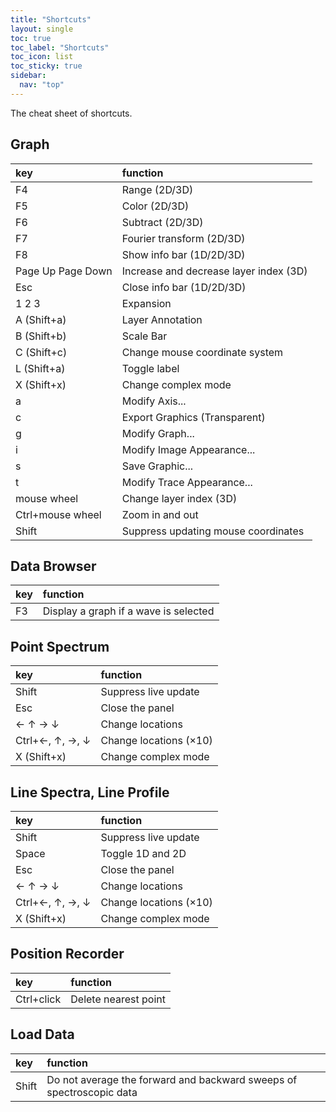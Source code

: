 ```yaml
---
title: "Shortcuts"
layout: single
toc: true
toc_label: "Shortcuts"
toc_icon: list
toc_sticky: true
sidebar:
  nav: "top"
---
```

The cheat sheet of shortcuts.

## Graph

| key | function |
|:---|:---|
| <span class="shortcuts_key">F4</span> | Range (2D/3D) |
| <span class="shortcuts_key">F5</span> | Color (2D/3D) |
| <span class="shortcuts_key">F6</span> | Subtract (2D/3D) |
| <span class="shortcuts_key">F7</span> | Fourier transform (2D/3D) |
| <span class="shortcuts_key">F8</span> | Show info bar (1D/2D/3D) |
| <span class="shortcuts_key">Page Up</span> <span class="shortcuts_key">Page Down</span> | Increase and decrease layer index (3D) |
| <span class="shortcuts_key">Esc</span> | Close info bar (1D/2D/3D) |
| <span class="shortcuts_key">1</span> <span class="shortcuts_key">2</span> <span class="shortcuts_key">3</span> | Expansion |
| <span class="shortcuts_key">A</span> (<span class="shortcuts_key">Shift</span>+<span class="shortcuts_key">a</span>) | Layer <span class="shortcuts_hint">A</span>nnotation |
| <span class="shortcuts_key">B</span> (<span class="shortcuts_key">Shift</span>+<span class="shortcuts_key">b</span>) | Scale <span class="shortcuts_hint">B</span>ar |
| <span class="shortcuts_key">C</span> (<span class="shortcuts_key">Shift</span>+<span class="shortcuts_key">c</span>) | Change mouse <span class="shortcuts_hint">c</span>oordinate system |
| <span class="shortcuts_key">L</span> (<span class="shortcuts_key">Shift</span>+<span class="shortcuts_key">a</span>) | Toggle <span class="shortcuts_hint">l</span>abel |
| <span class="shortcuts_key">X</span> (<span class="shortcuts_key">Shift</span>+<span class="shortcuts_key">x</span>) | Change comple<span class="shortcuts_hint">x</span> mode |
| <span class="shortcuts_key">a</span> | Modify <span class="shortcuts_hint">A</span>xis... |
| <span class="shortcuts_key">c</span> | Export Graphics (Transparent) |
| <span class="shortcuts_key">g</span> | Modify <span class="shortcuts_hint">G</span>raph... |
| <span class="shortcuts_key">i</span> | Modify <span class="shortcuts_hint">I</span>mage Appearance... |
| <span class="shortcuts_key">s</span> | <span class="shortcuts_hint">S</span>ave Graphic... |
| <span class="shortcuts_key">t</span> | Modify <span class="shortcuts_hint">T</span>race Appearance... |
| <span class="shortcuts_key">mouse wheel</span> | Change layer index (3D) |
| <span class="shortcuts_key">Ctrl</span>+<span class="shortcuts_key">mouse wheel</span> | Zoom in and out |
| <span class="shortcuts_key">Shift</span> | Suppress updating mouse coordinates |

## Data Browser

| key | function |
|:---|:---|
| <span class="shortcuts_key">F3</span> | Display a graph if a wave is selected |

## Point Spectrum

| key | function |
|:---|:---|
| <span class="shortcuts_key">Shift</span> | Suppress live update |
| <span class="shortcuts_key">Esc</span> | Close the panel |
| <span class="shortcuts_key">&#8592;</span> <span class="shortcuts_key">&#8593;</span> <span class="shortcuts_key">&#8594;</span> <span class="shortcuts_key">&#8595;</span> | Change locations |
| <span class="shortcuts_key">Ctrl</span>+<span class="shortcuts_key">&#8592;</span>, <span class="shortcuts_key">&#8593;</span>, <span class="shortcuts_key">&#8594;</span>, <span class="shortcuts_key">&#8595;</span> | Change locations (&#215;10) |
| <span class="shortcuts_key">X</span> (<span class="shortcuts_key">Shift</span>+<span class="shortcuts_key">x</span>) | Change comple<span class="shortcuts_hint">x</span> mode |

## Line Spectra, Line Profile

| key | function |
|:---|:---|
| <span class="shortcuts_key">Shift</span> | Suppress live update |
| <span class="shortcuts_key">Space</span> | Toggle 1D and 2D |
| <span class="shortcuts_key">Esc</span> | Close the panel |
| <span class="shortcuts_key">&#8592;</span> <span class="shortcuts_key">&#8593;</span> <span class="shortcuts_key">&#8594;</span> <span class="shortcuts_key">&#8595;</span> | Change locations |
| <span class="shortcuts_key">Ctrl</span>+<span class="shortcuts_key">&#8592;</span>, <span class="shortcuts_key">&#8593;</span>, <span class="shortcuts_key">&#8594;</span>, <span class="shortcuts_key">&#8595;</span> | Change locations (&#215;10) |
| <span class="shortcuts_key">X</span> (<span class="shortcuts_key">Shift</span>+<span class="shortcuts_key">x</span>) | Change comple<span class="shortcuts_hint">x</span> mode |

## Position Recorder

| key | function |
|:---|:---|
| <span class="shortcuts_key">Ctrl</span>+<span class="shortcuts_key">click</span> | Delete nearest point |

## Load Data

| key | function |
|:---|:---|
| <span class="shortcuts_key">Shift</span> | Do not average the forward and backward sweeps of spectroscopic data |

